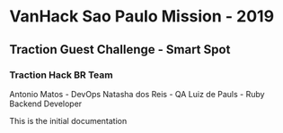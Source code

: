 # VanHack Sao Paulo Mission - 2019

## Traction Guest Challenge - Smart Spot

### Traction Hack BR Team
Antonio Matos - DevOps
Natasha dos Reis - QA
Luiz de Pauls - Ruby Backend Developer

This is the initial documentation